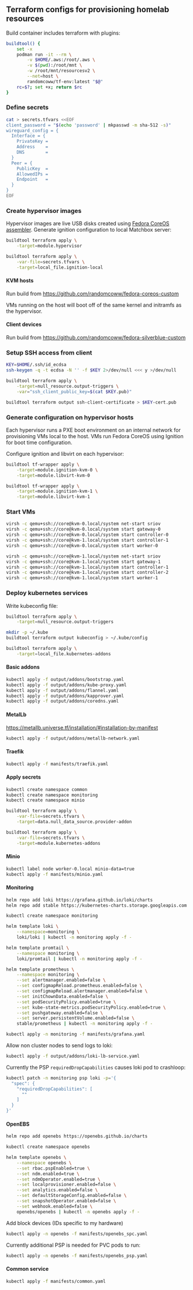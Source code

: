## Terraform configs for provisioning homelab resources

Build container includes terraform with plugins:

```bash
buildtool() {
    set -x
    podman run -it --rm \
        -v $HOME/.aws:/root/.aws \
        -v $(pwd):/root/mnt \
        -w /root/mnt/resourcesv2 \
        --net=host \
        randomcoww/tf-env:latest "$@"
    rc=$?; set +x; return $rc
}
```

### Define secrets

```bash
cat > secrets.tfvars <<EOF
client_password = "$(echo 'password' | mkpasswd -m sha-512 -s)"
wireguard_config = {
  Interface = {
    PrivateKey =
    Address    =
    DNS        =
  }
  Peer = {
    PublicKey  =
    AllowedIPs =
    Endpoint   =
  }
}
EOF
```

### Create hypervisor images

Hypervisor images are live USB disks created using [Fedora CoreOS assembler](https://github.com/coreos/coreos-assembler). Generate ignition configuration to local Matchbox server:

```bash
buildtool terraform apply \
    -target=module.hypervisor
```

```bash
buildtool terraform apply \
    -var-file=secrets.tfvars \
    -target=local_file.ignition-local
```

#### KVM hosts

Run build from https://github.com/randomcoww/fedora-coreos-custom

VMs running on the host will boot off of the same kernel and initramfs as the hypervisor.

#### Client devices

Run build from https://github.com/randomcoww/fedora-silverblue-custom

### Setup SSH access from client

```bash
KEY=$HOME/.ssh/id_ecdsa
ssh-keygen -q -t ecdsa -N '' -f $KEY 2>/dev/null <<< y >/dev/null

buildtool terraform apply \
    -target=null_resource.output-triggers \
    -var="ssh_client_public_key=$(cat $KEY.pub)"

buildtool terraform output ssh-client-certificate > $KEY-cert.pub
```

### Generate configuration on hypervisor hosts

Each hypervisor runs a PXE boot environment on an internal network for provisioning VMs local to the host. VMs run Fedora CoreOS using Ignition for boot time configuration.

Configure ignition and libvirt on each hypervisor:

```bash
buildtool tf-wrapper apply \
    -target=module.ignition-kvm-0 \
    -target=module.libvirt-kvm-0

buildtool tf-wrapper apply \
    -target=module.ignition-kvm-1 \
    -target=module.libvirt-kvm-1
```

### Start VMs

```bash
virsh -c qemu+ssh://core@kvm-0.local/system net-start sriov
virsh -c qemu+ssh://core@kvm-0.local/system start gateway-0
virsh -c qemu+ssh://core@kvm-0.local/system start controller-0
virsh -c qemu+ssh://core@kvm-1.local/system start controller-1
virsh -c qemu+ssh://core@kvm-0.local/system start worker-0

virsh -c qemu+ssh://core@kvm-1.local/system net-start sriov
virsh -c qemu+ssh://core@kvm-1.local/system start gateway-1
virsh -c qemu+ssh://core@kvm-1.local/system start controller-1
virsh -c qemu+ssh://core@kvm-1.local/system start controller-2
virsh -c qemu+ssh://core@kvm-1.local/system start worker-1
```

### Deploy kubernetes services

Write kubeconfig file:

```bash
buildtool terraform apply \
    -target=null_resource.output-triggers

mkdir -p ~/.kube
buildtool terraform output kubeconfig > ~/.kube/config
```

```bash
buildtool terraform apply \
    -target=local_file.kubernetes-addons
```

#### Basic addons

```bash
kubectl apply -f output/addons/bootstrap.yaml
kubectl apply -f output/addons/kube-proxy.yaml
kubectl apply -f output/addons/flannel.yaml
kubectl apply -f output/addons/kapprover.yaml
kubectl apply -f output/addons/coredns.yaml
```

#### MetalLb

https://metallb.universe.tf/installation/#installation-by-manifest

```bash
kubectl apply -f output/addons/metallb-network.yaml
```

#### Traefik

```bash
kubectl apply -f manifests/traefik.yaml
```

#### Apply secrets

```bash
kubectl create namespace common
kubectl create namespace monitoring
kubectl create namespace minio

buildtool terraform apply \
    -var-file=secrets.tfvars \
    -target=data.null_data_source.provider-addon

buildtool terraform apply \
    -var-file=secrets.tfvars \
    -target=module.kubernetes-addons
```

#### Minio

```bash
kubectl label node worker-0.local minio-data=true
kubectl apply -f manifests/minio.yaml
```

#### Monitoring

```bash
helm repo add loki https://grafana.github.io/loki/charts
helm repo add stable https://kubernetes-charts.storage.googleapis.com

kubectl create namespace monitoring

helm template loki \
    --namespace=monitoring \
    loki/loki | kubectl -n monitoring apply -f -

helm template promtail \
    --namespace monitoring \
    loki/promtail | kubectl -n monitoring apply -f -

helm template prometheus \
    --namespace monitoring \
    --set alertmanager.enabled=false \
    --set configmapReload.prometheus.enabled=false \
    --set configmapReload.alertmanager.enabled=false \
    --set initChownData.enabled=false \
    --set podSecurityPolicy.enabled=true \
    --set kube-state-metrics.podSecurityPolicy.enabled=true \
    --set pushgateway.enabled=false \
    --set server.persistentVolume.enabled=false \
    stable/prometheus | kubectl -n monitoring apply -f -

kubectl apply -n monitoring -f manifests/grafana.yaml
```
Allow non cluster nodes to send logs to loki:

```bash
kubectl apply -f output/addons/loki-lb-service.yaml
```

Currently the PSP `requiredDropCapabilities` causes loki pod to crashloop:
```bash
kubectl patch -n monitoring psp loki -p='{
  "spec": {
    "requiredDropCapabilities": [
      ""
    ]
  }
}'
```

#### OpenEBS

```bash
helm repo add openebs https://openebs.github.io/charts

kubectl create namespace openebs

helm template openebs \
    --namespace openebs \
    --set rbac.pspEnabled=true \
    --set ndm.enabled=true \
    --set ndmOperator.enabled=true \
    --set localprovisioner.enabled=false \
    --set analytics.enabled=false \
    --set defaultStorageConfig.enabled=false \
    --set snapshotOperator.enabled=false \
    --set webhook.enabled=false \
    openebs/openebs | kubectl -n openebs apply -f -
```

Add block devices (IDs specific to my hardware)
```bash
kubectl apply -n openebs -f manifests/openebs_spc.yaml
```

Currently additional PSP is needed for PVC pods to run:
```bash
kubectl apply -n openebs -f manifests/openebs_psp.yaml
```

#### Common service

```bash
kubectl apply -f manifests/common.yaml
```